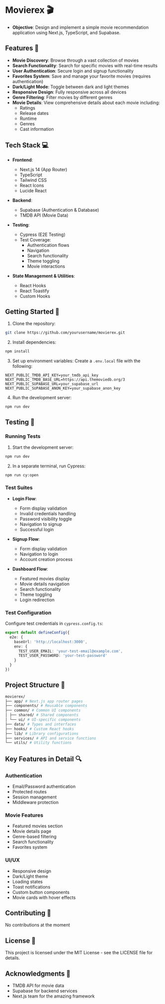 # Movierex 🎬
- **Objective**: 
Design and implement a simple movie recommendation application using Next.js, TypeScript, and Supabase.

## Features 🌟

- **Movie Discovery**: Browse through a vast collection of movies
- **Search Functionality**: Search for specific movies with real-time results
- **User Authentication**: Secure login and signup functionality
- **Favorites System**: Save and manage your favorite movies (requires authentication)
- **Dark/Light Mode**: Toggle between dark and light themes
- **Responsive Design**: Fully responsive across all devices
- **Genre Filtering**: Filter movies by different genres
- **Movie Details**: View comprehensive details about each movie including:
  - Ratings
  - Release dates
  - Runtime
  - Genres
  - Cast information

## Tech Stack 💻

- **Frontend**:
  - Next.js 14 (App Router)
  - TypeScript
  - Tailwind CSS
  - React Icons
  - Lucide React

- **Backend**:
  - Supabase (Authentication & Database)
  - TMDB API (Movie Data)

- **Testing**:
  - Cypress (E2E Testing)
  - Test Coverage:
    - Authentication flows
    - Navigation
    - Search functionality
    - Theme toggling
    - Movie interactions

- **State Management & Utilities**:
  - React Hooks
  - React Toastify
  - Custom Hooks

## Getting Started 🚀

1. Clone the repository:
```bash
git clone https://github.com/yourusername/movierex.git
```

2. Install dependencies:
```bash
npm install
```

3. Set up environment variables:
Create a `.env.local` file with the following:
```env
NEXT_PUBLIC_TMDB_API_KEY=your_tmdb_api_key
NEXT_PUBLIC_TMDB_BASE_URL=https://api.themoviedb.org/3
NEXT_PUBLIC_SUPABASE_URL=your_supabase_url
NEXT_PUBLIC_SUPABASE_ANON_KEY=your_supabase_anon_key
```

4. Run the development server:
```bash
npm run dev
```

## Testing 🧪

### Running Tests

1. Start the development server:
```bash
npm run dev
```

2. In a separate terminal, run Cypress:
```bash
npm run cy:open
```

### Test Suites

- **Login Flow**:
  - Form display validation
  - Invalid credentials handling
  - Password visibility toggle
  - Navigation to signup
  - Successful login

- **Signup Flow**:
  - Form display validation
  - Navigation to login
  - Account creation process

- **Dashboard Flow**:
  - Featured movies display
  - Movie details navigation
  - Search functionality
  - Theme toggling
  - Login redirection

### Test Configuration

Configure test credentials in `cypress.config.ts`:
```typescript
export default defineConfig({
  e2e: {
    baseUrl: 'http://localhost:3000',
    env: {
      TEST_USER_EMAIL: 'your-test-email@example.com',
      TEST_USER_PASSWORD: 'your-test-password'
    }
  }
})
```

## Project Structure 📁
```bash
movierex/
├── app/ # Next.js app router pages
├── components/ # Reusable components
├── common/ # Common UI components
│ ├── shared/ # Shared components
│ └── ui/ # UI-specific components
├── data/ # Types and interfaces
├── hooks/ # Custom React hooks
├── lib/ # Library configurations
├── services/ # API and service functions
└── utils/ # Utility functions
```

## Key Features in Detail 🔍

### Authentication
- Email/Password authentication
- Protected routes
- Session management
- Middleware protection

### Movie Features
- Featured movies section
- Movie details page
- Genre-based filtering
- Search functionality
- Favorites system

### UI/UX
- Responsive design
- Dark/Light theme
- Loading states
- Toast notifications
- Custom button components
- Movie cards with hover effects

## Contributing 🤝
No contributions at the moment

## License 📄

This project is licensed under the MIT License - see the LICENSE file for details.

## Acknowledgments 🙏

- TMDB API for movie data
- Supabase for backend services
- Next.js team for the amazing framework
